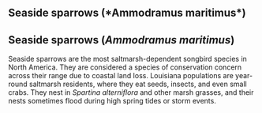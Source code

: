 <h2>Seaside sparrows (*Ammodramus maritimus*)</h2>

## Seaside sparrows (*Ammodramus maritimus*)

Seaside sparrows are the most saltmarsh-dependent songbird species in North America. They are considered a species of conservation concern across their range due to coastal land loss. Louisiana populations are year-round saltmarsh residents, where they eat seeds, insects, and even small crabs. They nest in *Spartina alterniflora* and other marsh grasses, and their nests sometimes flood during high spring tides or storm events.
